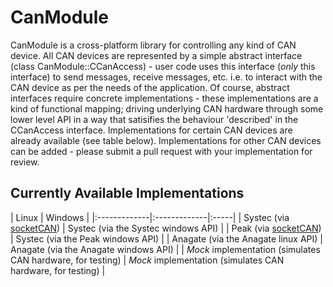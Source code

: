 # CanModule
CanModule is a cross-platform library for controlling any kind of CAN device. All CAN devices are represented by a simple abstract interface (class CanModule::CCanAccess) - user code uses this interface (*only* this interface) to send messages, receive messages, etc. i.e. to interact with the CAN device as per the needs of the application. Of course, abstract interfaces require concrete implementations - these implementations are a kind of functional mapping; driving underlying CAN hardware through some lower level API in a way that satisifies the behaviour 'described' in the CCanAccess interface. Implementations for certain CAN devices are already available (see table below). Implementations for other CAN devices can be added - please submit a pull request with your implementation for review.

## Currently Available Implementations
| Linux | Windows |
|:-------------|:-------------|:-----|
| Systec (via [socketCAN](https://www.kernel.org/doc/Documentation/networking/can.txt)) | Systec (via the Systec windows API) |
| Peak (via [socketCAN](https://www.kernel.org/doc/Documentation/networking/can.txt)) | Systec (via the Peak windows API) |
| Anagate (via the Anagate linux API) | Anagate (via the Anagate windows API) |
| *Mock* implementation (simulates CAN hardware, for testing) | *Mock* implementation (simulates CAN hardware, for testing) |
